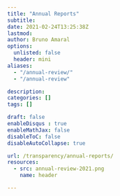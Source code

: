 ```yaml
---
title: "Annual Reports"
subtitle:  
date: 2021-02-24T13:25:38Z
lastmod: 
author: Bruno Amaral
options:
  unlisted: false
  header: mini
aliases: 
  - "/annual-review/"
  - "/annual-review"

description: 
categories: []
tags: []

draft: false
enableDisqus : true
enableMathJax: false
disableToC: false
disableAutoCollapse: true

url: /transparency/annual-reports/
resources:
  - src: annual-review-2021.png
    name: header

---
```


